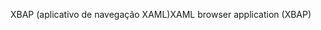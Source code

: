 <span data-ttu-id="f8019-101">XBAP (aplicativo de navegação XAML)</span><span class="sxs-lookup"><span data-stu-id="f8019-101">XAML browser application (XBAP)</span></span>